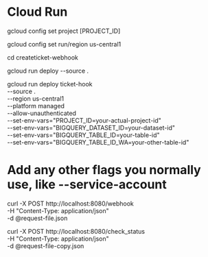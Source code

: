 # Cloud Run
gcloud config set project [PROJECT_ID]

gcloud config set run/region us-central1

cd createticket-webhook

gcloud run deploy --source .

gcloud run deploy ticket-hook \
  --source . \
  --region us-central1 \
  --platform managed \
  --allow-unauthenticated \
  --set-env-vars="PROJECT_ID=your-actual-project-id" \
  --set-env-vars="BIGQUERY_DATASET_ID=your-dataset-id" \
  --set-env-vars="BIGQUERY_TABLE_ID=your-table-id" \
  --set-env-vars="BIGQUERY_TABLE_ID_WA=your-other-table-id"
  # Add any other flags you normally use, like --service-account

curl -X POST http://localhost:8080/webhook \
-H "Content-Type: application/json" \
-d @request-file.json

curl -X POST http://localhost:8080/check_status \
-H "Content-Type: application/json" \
-d @request-file-copy.json
